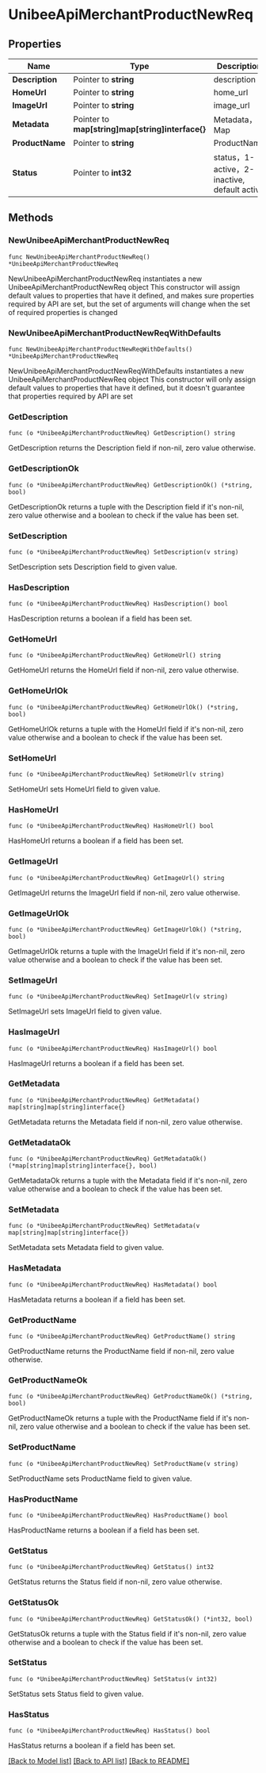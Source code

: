 # UnibeeApiMerchantProductNewReq

## Properties

Name | Type | Description | Notes
------------ | ------------- | ------------- | -------------
**Description** | Pointer to **string** | description | [optional] 
**HomeUrl** | Pointer to **string** | home_url | [optional] 
**ImageUrl** | Pointer to **string** | image_url | [optional] 
**Metadata** | Pointer to **map[string]map[string]interface{}** | Metadata，Map | [optional] 
**ProductName** | Pointer to **string** | ProductName | [optional] 
**Status** | Pointer to **int32** | status，1-active，2-inactive, default active | [optional] 

## Methods

### NewUnibeeApiMerchantProductNewReq

`func NewUnibeeApiMerchantProductNewReq() *UnibeeApiMerchantProductNewReq`

NewUnibeeApiMerchantProductNewReq instantiates a new UnibeeApiMerchantProductNewReq object
This constructor will assign default values to properties that have it defined,
and makes sure properties required by API are set, but the set of arguments
will change when the set of required properties is changed

### NewUnibeeApiMerchantProductNewReqWithDefaults

`func NewUnibeeApiMerchantProductNewReqWithDefaults() *UnibeeApiMerchantProductNewReq`

NewUnibeeApiMerchantProductNewReqWithDefaults instantiates a new UnibeeApiMerchantProductNewReq object
This constructor will only assign default values to properties that have it defined,
but it doesn't guarantee that properties required by API are set

### GetDescription

`func (o *UnibeeApiMerchantProductNewReq) GetDescription() string`

GetDescription returns the Description field if non-nil, zero value otherwise.

### GetDescriptionOk

`func (o *UnibeeApiMerchantProductNewReq) GetDescriptionOk() (*string, bool)`

GetDescriptionOk returns a tuple with the Description field if it's non-nil, zero value otherwise
and a boolean to check if the value has been set.

### SetDescription

`func (o *UnibeeApiMerchantProductNewReq) SetDescription(v string)`

SetDescription sets Description field to given value.

### HasDescription

`func (o *UnibeeApiMerchantProductNewReq) HasDescription() bool`

HasDescription returns a boolean if a field has been set.

### GetHomeUrl

`func (o *UnibeeApiMerchantProductNewReq) GetHomeUrl() string`

GetHomeUrl returns the HomeUrl field if non-nil, zero value otherwise.

### GetHomeUrlOk

`func (o *UnibeeApiMerchantProductNewReq) GetHomeUrlOk() (*string, bool)`

GetHomeUrlOk returns a tuple with the HomeUrl field if it's non-nil, zero value otherwise
and a boolean to check if the value has been set.

### SetHomeUrl

`func (o *UnibeeApiMerchantProductNewReq) SetHomeUrl(v string)`

SetHomeUrl sets HomeUrl field to given value.

### HasHomeUrl

`func (o *UnibeeApiMerchantProductNewReq) HasHomeUrl() bool`

HasHomeUrl returns a boolean if a field has been set.

### GetImageUrl

`func (o *UnibeeApiMerchantProductNewReq) GetImageUrl() string`

GetImageUrl returns the ImageUrl field if non-nil, zero value otherwise.

### GetImageUrlOk

`func (o *UnibeeApiMerchantProductNewReq) GetImageUrlOk() (*string, bool)`

GetImageUrlOk returns a tuple with the ImageUrl field if it's non-nil, zero value otherwise
and a boolean to check if the value has been set.

### SetImageUrl

`func (o *UnibeeApiMerchantProductNewReq) SetImageUrl(v string)`

SetImageUrl sets ImageUrl field to given value.

### HasImageUrl

`func (o *UnibeeApiMerchantProductNewReq) HasImageUrl() bool`

HasImageUrl returns a boolean if a field has been set.

### GetMetadata

`func (o *UnibeeApiMerchantProductNewReq) GetMetadata() map[string]map[string]interface{}`

GetMetadata returns the Metadata field if non-nil, zero value otherwise.

### GetMetadataOk

`func (o *UnibeeApiMerchantProductNewReq) GetMetadataOk() (*map[string]map[string]interface{}, bool)`

GetMetadataOk returns a tuple with the Metadata field if it's non-nil, zero value otherwise
and a boolean to check if the value has been set.

### SetMetadata

`func (o *UnibeeApiMerchantProductNewReq) SetMetadata(v map[string]map[string]interface{})`

SetMetadata sets Metadata field to given value.

### HasMetadata

`func (o *UnibeeApiMerchantProductNewReq) HasMetadata() bool`

HasMetadata returns a boolean if a field has been set.

### GetProductName

`func (o *UnibeeApiMerchantProductNewReq) GetProductName() string`

GetProductName returns the ProductName field if non-nil, zero value otherwise.

### GetProductNameOk

`func (o *UnibeeApiMerchantProductNewReq) GetProductNameOk() (*string, bool)`

GetProductNameOk returns a tuple with the ProductName field if it's non-nil, zero value otherwise
and a boolean to check if the value has been set.

### SetProductName

`func (o *UnibeeApiMerchantProductNewReq) SetProductName(v string)`

SetProductName sets ProductName field to given value.

### HasProductName

`func (o *UnibeeApiMerchantProductNewReq) HasProductName() bool`

HasProductName returns a boolean if a field has been set.

### GetStatus

`func (o *UnibeeApiMerchantProductNewReq) GetStatus() int32`

GetStatus returns the Status field if non-nil, zero value otherwise.

### GetStatusOk

`func (o *UnibeeApiMerchantProductNewReq) GetStatusOk() (*int32, bool)`

GetStatusOk returns a tuple with the Status field if it's non-nil, zero value otherwise
and a boolean to check if the value has been set.

### SetStatus

`func (o *UnibeeApiMerchantProductNewReq) SetStatus(v int32)`

SetStatus sets Status field to given value.

### HasStatus

`func (o *UnibeeApiMerchantProductNewReq) HasStatus() bool`

HasStatus returns a boolean if a field has been set.


[[Back to Model list]](../README.md#documentation-for-models) [[Back to API list]](../README.md#documentation-for-api-endpoints) [[Back to README]](../README.md)



